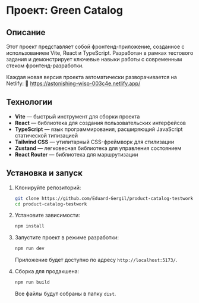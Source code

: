 # Проект: Green Catalog

## Описание
Этот проект представляет собой фронтенд-приложение, созданное с использованием Vite, React и TypeScript. Разработан в рамках тестового задания и демонстрирует ключевые навыки работы с современным стеком фронтенд-разработки.

Каждая новая версия проекта автоматически разворачивается на Netlify:
🔗 https://astonishing-wisp-003c4e.netlify.app/

## Технологии
- **Vite** — быстрый инструмент для сборки проекта
- **React** — библиотека для создания пользовательских интерфейсов
- **TypeScript** — язык программирования, расширяющий JavaScript статической типизацией
- **Tailwind CSS** — утилитарный CSS-фреймворк для стилизации
- **Zustand** — легковесная библиотека для управления состоянием
- **React Router** — библиотека для маршрутизации

## Установка и запуск
1. Клонируйте репозиторий:
   ```sh
   git clone https://github.com/Eduard-Gergil/product-catalog-testwork.git
   cd product-catalog-testwork
   ```

2. Установите зависимости:
   ```sh
   npm install
   ```

3. Запустите проект в режиме разработки:
   ```sh
   npm run dev
   ```
   Приложение будет доступно по адресу `http://localhost:5173/`.

4. Сборка для продакшена:
   ```sh
   npm run build
   ```
   Все файлы будут собраны в папку `dist`.
